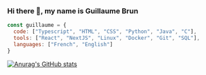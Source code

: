 ### Hi there 👋, my name is Guillaume Brun

```javascript
const guillaume = {
  code: ["Typescript", "HTML", "CSS", "Python", "Java", "C"],
  tools: ["React", "NextJS", "Linux", "Docker", "Git", "SQL"],
  languages: ["French", "English"]
}
```

[![Anurag's GitHub stats](https://github-readme-stats.vercel.app/api?username=Cereal38&hide=stars&show_icons=true&include_all_commits=true&rank_icon=percentile)](https://github.com/anuraghazra/github-readme-stats)
